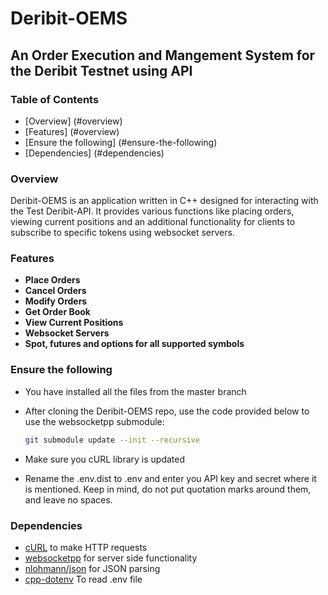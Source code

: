 # Deribit-OEMS

## An Order Execution and Mangement System for the Deribit Testnet using API

### Table of Contents

- [Overview] (#overview)
- [Features] (#overview)
- [Ensure the following] (#ensure-the-following)
- [Dependencies] (#dependencies)

### Overview

Deribit-OEMS is an application written in C++ designed for interacting with the Test Deribit-API. It provides various functions like placing orders, viewing current positions and an additional functionality for clients to subscribe to specific tokens using websocket servers.

### Features

- **Place Orders**
- **Cancel Orders**
- **Modify Orders**
- **Get Order Book**
- **View Current Positions**
- **Websocket Servers**
- **Spot, futures and options for all supported symbols**

### Ensure the following

- You have installed all the files from the master branch
- After cloning the Deribit-OEMS repo, use the code provided below to use the websocketpp submodule:

  ```bash
  git submodule update --init --recursive
  ```

- Make sure you cURL library is updated
- Rename the .env.dist to .env and enter you API key and secret where it is mentioned. Keep in mind, do not put quotation marks around them, and leave no spaces.

### Dependencies

- [cURL](https://curl.se/) to make HTTP requests
- [websocketpp](https://github.com/zaphoyd/websocketpp/tree/1b11fd301531e6df35a6107c1e8665b1e77a2d8e) for server side functionality
- [nlohmann/json](https://github.com/nlohmann/json) for JSON parsing
- [cpp-dotenv](https://github.com/adeharo9/cpp-dotenv) To read .env file
